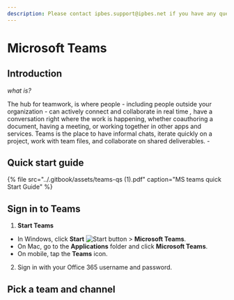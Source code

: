 ```yaml
---
description: Please contact ipbes.support@ipbes.net if you have any questions
---
```


# Microsoft Teams

## Introduction

_what is?_ 

The hub for teamwork, is where people - including people outside your organization - can actively connect and collaborate in real time _,_ have a conversation right where the work is happening, whether coauthoring a document, having a meeting, or working together in other apps and services. Teams is the place to have informal chats, iterate quickly on a project, work with team files, and collaborate on shared deliverables. - 

## Quick start guide

{% file src="../.gitbook/assets/teams-qs \(1\).pdf" caption="MS teams quick Start Guide" %}

## Sign in to Teams

1. **Start Teams**

* In Windows, click **Start** ![Start button](https://support.content.office.net/en-us/media/e7dda90f-7dd2-4c7b-ad9e-1ca9888f8c90.png) &gt; **Microsoft Teams**.
* On Mac, go to the **Applications** folder and click **Microsoft Teams**.
* On mobile, tap the **Teams** icon.

2. Sign in with your Office 365 username and password.

## **Pick a team and channel**



